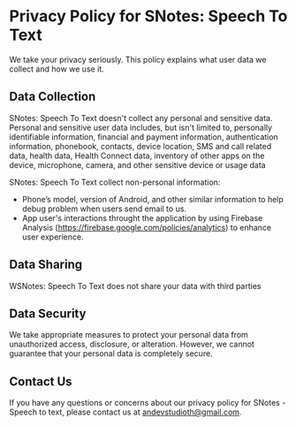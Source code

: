 # Privacy Policy for SNotes: Speech To Text

We take your privacy seriously. This policy explains what user data we collect and how we use it.

## Data Collection

SNotes: Speech To Text doesn't collect any personal and sensitive data. Personal and sensitive user data includes, but isn't limited to, personally identifiable information, financial and payment information, authentication information, phonebook, contacts, device location, SMS and call related data, health data, Health Connect data, inventory of other apps on the device, microphone, camera, and other sensitive device or usage data

SNotes: Speech To Text collect non-personal information:

- Phone’s model, version of Android, and other similar information to help debug problem when users send email to us.
- App user's interactions throught the application by using Firebase Analysis (https://firebase.google.com/policies/analytics) to enhance user experience.


## Data Sharing

WSNotes: Speech To Text does not share your data with third parties

## Data Security

We take appropriate measures to protect your personal data from unauthorized access, disclosure, or alteration. However, we cannot guarantee that your personal data is completely secure.

## Contact Us

If you have any questions or concerns about our privacy policy for SNotes - Speech to text, please contact us at andevstudioth@gmail.com.
